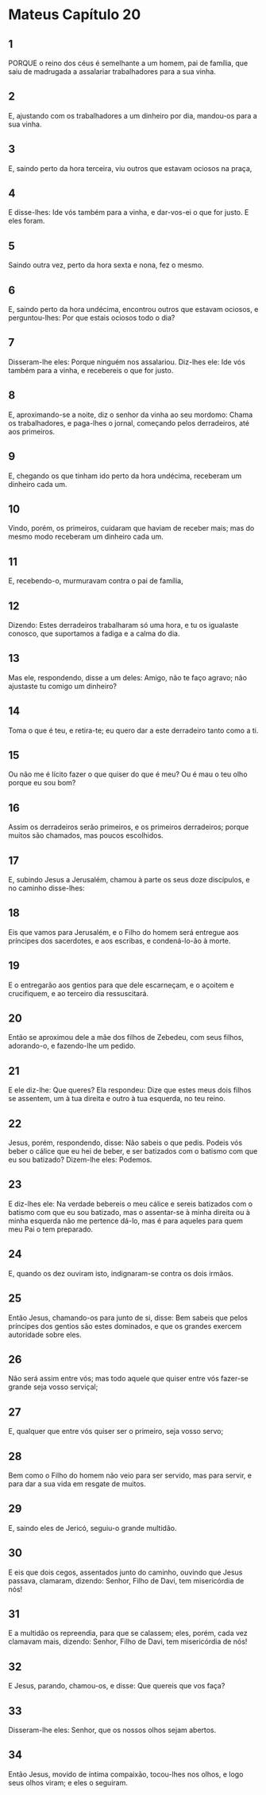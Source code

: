 # Mateus Capítulo 20

## 1
PORQUE o reino dos céus é semelhante a um homem, pai de família, que saiu de madrugada a assalariar trabalhadores para a sua vinha.

## 2
E, ajustando com os trabalhadores a um dinheiro por dia, mandou-os para a sua vinha.

## 3
E, saindo perto da hora terceira, viu outros que estavam ociosos na praça,

## 4
E disse-lhes: Ide vós também para a vinha, e dar-vos-ei o que for justo. E eles foram.

## 5
Saindo outra vez, perto da hora sexta e nona, fez o mesmo.

## 6
E, saindo perto da hora undécima, encontrou outros que estavam ociosos, e perguntou-lhes: Por que estais ociosos todo o dia?

## 7
Disseram-lhe eles: Porque ninguém nos assalariou. Diz-lhes ele: Ide vós também para a vinha, e recebereis o que for justo.

## 8
E, aproximando-se a noite, diz o senhor da vinha ao seu mordomo: Chama os trabalhadores, e paga-lhes o jornal, começando pelos derradeiros, até aos primeiros.

## 9
E, chegando os que tinham ido perto da hora undécima, receberam um dinheiro cada um.

## 10
Vindo, porém, os primeiros, cuidaram que haviam de receber mais; mas do mesmo modo receberam um dinheiro cada um.

## 11
E, recebendo-o, murmuravam contra o pai de família,

## 12
Dizendo: Estes derradeiros trabalharam só uma hora, e tu os igualaste conosco, que suportamos a fadiga e a calma do dia.

## 13
Mas ele, respondendo, disse a um deles: Amigo, não te faço agravo; não ajustaste tu comigo um dinheiro?

## 14
Toma o que é teu, e retira-te; eu quero dar a este derradeiro tanto como a ti.

## 15
Ou não me é lícito fazer o que quiser do que é meu? Ou é mau o teu olho porque eu sou bom?

## 16
Assim os derradeiros serão primeiros, e os primeiros derradeiros; porque muitos são chamados, mas poucos escolhidos.

## 17
E, subindo Jesus a Jerusalém, chamou à parte os seus doze discípulos, e no caminho disse-lhes:

## 18
Eis que vamos para Jerusalém, e o Filho do homem será entregue aos príncipes dos sacerdotes, e aos escribas, e condená-lo-ão à morte.

## 19
E o entregarão aos gentios para que dele escarneçam, e o açoitem e crucifiquem, e ao terceiro dia ressuscitará.

## 20
Então se aproximou dele a mãe dos filhos de Zebedeu, com seus filhos, adorando-o, e fazendo-lhe um pedido.

## 21
E ele diz-lhe: Que queres? Ela respondeu: Dize que estes meus dois filhos se assentem, um à tua direita e outro à tua esquerda, no teu reino.

## 22
Jesus, porém, respondendo, disse: Não sabeis o que pedis. Podeis vós beber o cálice que eu hei de beber, e ser batizados com o batismo com que eu sou batizado? Dizem-lhe eles: Podemos.

## 23
E diz-lhes ele: Na verdade bebereis o meu cálice e sereis batizados com o batismo com que eu sou batizado, mas o assentar-se à minha direita ou à minha esquerda não me pertence dá-lo, mas é para aqueles para quem meu Pai o tem preparado.

## 24
E, quando os dez ouviram isto, indignaram-se contra os dois irmãos.

## 25
Então Jesus, chamando-os para junto de si, disse: Bem sabeis que pelos príncipes dos gentios são estes dominados, e que os grandes exercem autoridade sobre eles.

## 26
Não será assim entre vós; mas todo aquele que quiser entre vós fazer-se grande seja vosso serviçal;

## 27
E, qualquer que entre vós quiser ser o primeiro, seja vosso servo;

## 28
Bem como o Filho do homem não veio para ser servido, mas para servir, e para dar a sua vida em resgate de muitos.

## 29
E, saindo eles de Jericó, seguiu-o grande multidão.

## 30
E eis que dois cegos, assentados junto do caminho, ouvindo que Jesus passava, clamaram, dizendo: Senhor, Filho de Davi, tem misericórdia de nós!

## 31
E a multidão os repreendia, para que se calassem; eles, porém, cada vez clamavam mais, dizendo: Senhor, Filho de Davi, tem misericórdia de nós!

## 32
E Jesus, parando, chamou-os, e disse: Que quereis que vos faça?

## 33
Disseram-lhe eles: Senhor, que os nossos olhos sejam abertos.

## 34
Então Jesus, movido de íntima compaixão, tocou-lhes nos olhos, e logo seus olhos viram; e eles o seguiram.

